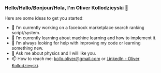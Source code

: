 ### Hello/Hallo/Bonjour/Hola, I'm Oliver Kollodzieyski 👋

Here are some ideas to get you started:

- 🔭 I’m currently working on a facebook marketplace search ranking script/system.
- 🌱 I’m currently learning about machine learning and how to implement it.
- 🤔 I’m always looking for help with improving my code or learning something new.
- 💬 Ask me about physics and I will like you.
- 📫 How to reach me: kollo.oliver@gmail.com or [LinkedIn - Oliver Kollodzieyski](www.linkedin.com/in/oliver-kollodzieyski-3190a1184).

